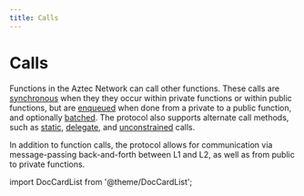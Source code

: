 ```yaml
---
title: Calls
---
```


# Calls

Functions in the Aztec Network can call other functions. These calls are [synchronous](./sync-calls.md) when they they occur within private functions or within public functions, but are [enqueued](./enqueued-calls.md) when done from a private to a public function, and optionally [batched](./batched-calls.md). The protocol also supports alternate call methods, such as [static](./static-calls.md), [delegate](./delegate-calls.md), and [unconstrained](./unconstrained-calls.md) calls.

In addition to function calls, the protocol allows for communication via message-passing back-and-forth between L1 and L2, as well as from public to private functions.

import DocCardList from '@theme/DocCardList';

<DocCardList />
